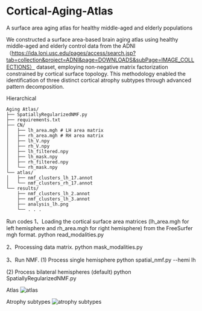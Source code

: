 # Cortical-Aging-Atlas
A surface area aging atlas for healthy middle-aged and elderly populations

We constructed a surface area-based brain aging atlas using healthy middle-aged and elderly control data from the ADNI（https://ida.loni.usc.edu/pages/access/search.jsp?tab=collection&project=ADNI&page=DOWNLOADS&subPage=IMAGE_COLLECTIONS） dataset, employing non-negative matrix factorization constrained by cortical surface topology. This methodology enabled the identification of three distinct cortical atrophy subtypes through advanced pattern decomposition.

Hierarchical
```plaintext
Aging Atlas/
├── SpatiallyRegularizedNMF.py
├── requirements.txt
├── CN/
│   ├── lh_area.mgh # LH area matrix
│   ├── rh_area.mgh # RH area matrix
│   ├── lh_V.npy
│   ├── rh_V.npy
│   ├── lh_filtered.npy
│   ├── lh_mask.npy
│   ├── rh_filtered.npy
│   └── rh_mask.npy
└── atlas/
│   ├── nmf_clusters_lh_17.annot
│   └── nmf_clusters_rh_17.annot
└── results/
    ├── nmf_clusters_lh_2.annot
    ├── nmf_clusters_lh_3.annot
    ├── analysis_lh.png
    └── . . .
```
    
Run codes
1、Loading the cortical surface area matrices (lh_area.mgh for left hemisphere and rh_area.mgh for right hemisphere) from the FreeSurfer mgh format.
python read_modalities.py

2、Processing data matrix.
python mask_modalities.py

3、Run NMF.
(1) Process single hemisphere
python spatial_nmf.py --hemi lh

(2) Process bilateral hemispheres (default)
python SpatiallyRegularizedNMF.py

Atlas
![atlas](https://github.com/user-attachments/assets/a0ca5201-914d-4f55-ba82-11629476b1d8)

Atrophy subtypes
![atrophy subtypes](https://github.com/user-attachments/assets/0a951efa-3be1-4bf5-9667-ec57aaad2283)



